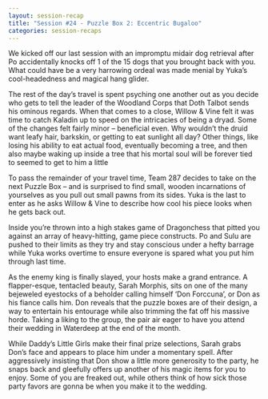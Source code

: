 ```yaml
---
layout: session-recap
title: "Session #24 - Puzzle Box 2: Eccentric Bugaloo"
categories: session-recaps
---
```


We kicked off our last session with an impromptu midair dog retrieval after Po accidentally knocks off 1 of the 15 dogs that you brought back with you. What could have be a very harrowing ordeal was made menial by Yuka’s cool-headedness and magical hang glider.

The rest of the day’s travel is spent psyching one another out as you decide who gets to tell the leader of the Woodland Corps that Doth Talbot sends his ominous regards. When that comes to a close, Willow & Vine felt it was time to catch Kaladin up to speed on the intricacies of being a dryad. Some of the changes felt fairly minor – beneficial even. Why wouldn’t the druid want leafy hair, barkskin, or getting to eat sunlight all day? Other things, like losing his ability to eat actual food, eventually becoming a tree, and then also maybe waking up inside a tree that his mortal soul will be forever tied to seemed to get to him a little

To pass the remainder of your travel time, Team 287 decides to take on the next Puzzle Box – and is surprised to find small, wooden incarnations of yourselves as you pull out small pawns from its sides. Yuka is the last to enter as he asks Willow & Vine to describe how cool his piece looks when he gets back out.

Inside you’re thrown into a high stakes game of Dragonchess that pitted you against an array of heavy-hitting, game piece constructs. Po and Sulu are pushed to their limits as they try and stay conscious under a hefty barrage while Yuka works overtime to ensure everyone is spared what you put him through last time.

As the enemy king is finally slayed, your hosts make a grand entrance. A flapper-esque, tentacled beauty, Sarah Morphis, sits on one of the many bejeweled eyestocks of a beholder calling himself ‘Don Forccuna’, or Don as his fiance calls him. Don reveals that the puzzle boxes are of their design, a way to entertain his entourage while also trimming the fat off his massive horde. Taking a liking to the group, the pair air eager to have you attend their wedding in Waterdeep at the end of the month.

While Daddy’s Little Girls make their final prize selections, Sarah grabs Don’s face and appears to place him under a momentary spell. After aggressively insisting that Don show a little more generosity to the party, he snaps back and gleefully offers up another of his magic items for you to enjoy. Some of you are freaked out, while others think of how sick those party favors are gonna be when you make it to the wedding.
